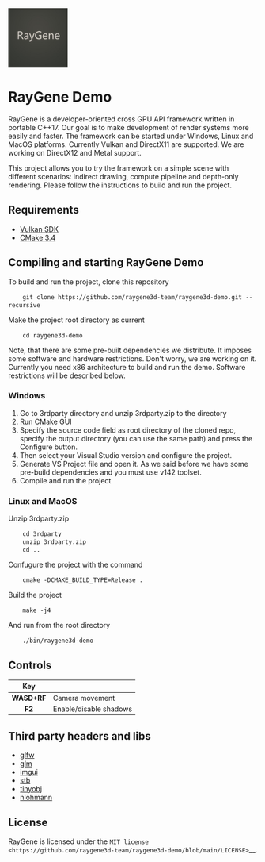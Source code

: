 <img src="https://github.com/raygene3d-team/raygene3d-demo/blob/readme/preview.jpg" width="120" height="120">

# RayGene Demo

RayGene is a developer-oriented cross GPU API framework written in portable C++17. Our goal is to make development of render systems more easily and faster. The framework can be started under Windows, Linux and MacOS platforms. Currently Vulkan and DirectX11 are supported. We are working on DirectX12 and Metal support.

This project allows you to try the framework on a simple scene with different scenarios: indirect drawing, compute pipeline and depth-only rendering. Please follow the instructions to build and run the project.

## Requirements

- [Vulkan SDK](https://vulkan.lunarg.com/)
- [CMake 3.4](https://cmake.org/download/)

## Compiling and starting RayGene Demo

To build and run the project, clone this repository
```
    git clone https://github.com/raygene3d-team/raygene3d-demo.git --recursive
```
Make the project root directory as current
```
    cd raygene3d-demo
```

Note, that there are some pre-built dependencies we distribute. It imposes some software and hardware restrictions. Don't worry, we are working on it. Currently you need x86 architecture to build and run the demo. Software restrictions will be described below.

### Windows

1. Go to 3rdparty directory and unzip 3rdparty.zip to the directory
2. Run CMake GUI
3. Specify the source code field as root directory of the cloned repo, specify the output directory (you can use the same path) and press the Configure button.
4. Then select your Visual Studio version and configure the project.
5. Generate VS Project file and open it. As we said before we have some pre-build dependencies and you must use v142 toolset.
6. Compile and run the project

### Linux and MacOS

Unzip 3rdparty.zip
```
    cd 3rdparty
    unzip 3rdparty.zip
    cd ..
```
Confugure the project with the command
```
    cmake -DCMAKE_BUILD_TYPE=Release .
```
Build the project
```
    make -j4
```
And run from the root directory
```
    ./bin/raygene3d-demo
```

## Controls

| Key | |
| :--: | :-- |
| **WASD+RF** | Camera movement |
| **F2** | Enable/disable shadows |

## Third party headers and libs

- [glfw](https://github.com/glfw/glfw)
- [glm](https://github.com/g-truc/glm)
- [imgui](https://github.com/ocornut/imgui)
- [stb](https://github.com/nothings/stb)
- [tinyobj](https://github.com/tinyobjloader/tinyobjloader)
- [nlohmann](https://github.com/nlohmann/json)

## License

RayGene is licensed under the `MIT license <https://github.com/raygene3d-team/raygene3d-demo/blob/main/LICENSE>`__.